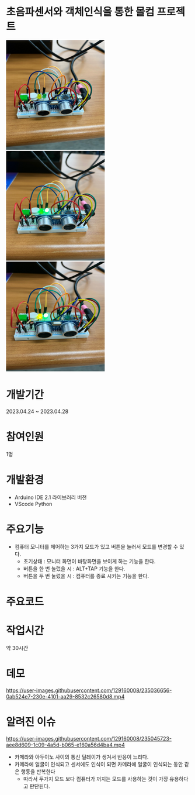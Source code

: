 # 초음파센서와 객체인식을 통한 몰컴 프로젝트
<div>
    <img src="picture1.jpg" width="270 "height="300">
    <img src="picture2.jpg" width="270 "height="300">
    <img src="picture3.jpg" width="270 "height="300">
</div>

# 개발기간
2023.04.24 ~ 2023.04.28

# 참여인원
1명

# 개발환경
+ Arduino IDE 2.1 라이브러리 버전
+ VScode Python

# 주요기능
+ 컴퓨터 모니터를 제어하는 3가지 모드가 있고 버튼을 눌러서 모드를 변경할 수 있다.
  + 초기상태 : 모니터 화면이 바탕화면을 보이게 하는 기능을 한다.
  + 버튼을 한 번 눌렀을 시 : ALT+TAP 기능을 한다.
  + 버튼을 두 번 눌렀을 시 : 컴퓨터를 종료 시키는 기능을 한다.
# 주요코드


# 작업시간
약 30시간

# 데모
https://user-images.githubusercontent.com/129160008/235036656-0ab524e7-230e-4101-aa29-8532c26580d8.mp4

# 알려진 이슈
https://user-images.githubusercontent.com/129160008/235045723-aee8d609-1c09-4a5d-b065-e160a56d4ba4.mp4
+ 카메라와 아두이노 사이의 통신 딜레이가 생겨서 반응이 느리다.
+ 카메라에 얼굴이 인식되고 센서에도 인식이 되면 카메라에 얼굴이 인식되는 동안 같은 행동을 반복한다
    + 따라서 두가지 모드 보다 컴퓨터가 꺼지는 모드를 사용하는 것이 가장 유용하다고 판단된다.
